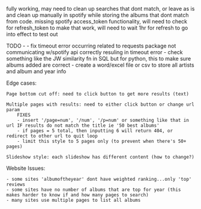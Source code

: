 fully working, may need to clean up searches that dont match, or 
leave as is and clean up manually in spotify while storing the albums that dont match from code. missing spotify access_token functionality, will need to check for refresh_token to make that work, will need to wait 1hr for refresh to go into effect to test out

TODO - 
        - fix timeout error occurring related to requests package not communicating w/spotify api correctly resuling in timeout error
        - check something like the JW similarity fn in SQL but for python, this to make sure albums added are correct
        - create a word/excel file or csv to store all artists and album and year info

Edge cases:

	Page bottom cut off: need to click button to get more results (text)

	Multiple pages with results: need to either click button or change url param
        FIXES
        - insert '/page=num', '/num', '/p=num' or something like that in url IF results do not match the title ie '50 best albums'
        - if pages = 5 total, then inputting 6 will return 404, or redirect to other url to quit loop
        - limit this style to 5 pages only (to prevent when there's 50+ pages)

	Slideshow style: each slideshow has different content (how to change?)


Website Issues:

    - some sites 'albumoftheyear' dont have weighted ranking...only 'top' reviews
    - some sites have no number of albums that are top for year (this makes harder to know if and how many pages to search) 
    - many sites use multiple pages to list all albums